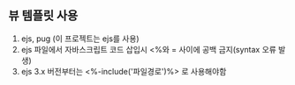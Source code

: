 ## 뷰 템플릿 사용
1. ejs, pug (이 프로젝트는 ejs를 사용)
2. ejs 파일에서 자바스크립트 코드 삽입시 <%와 = 사이에 공백 금지(syntax 오류 발생)
3. ejs 3.x 버전부터는 <%-include('파일경로')%> 로 사용해야함